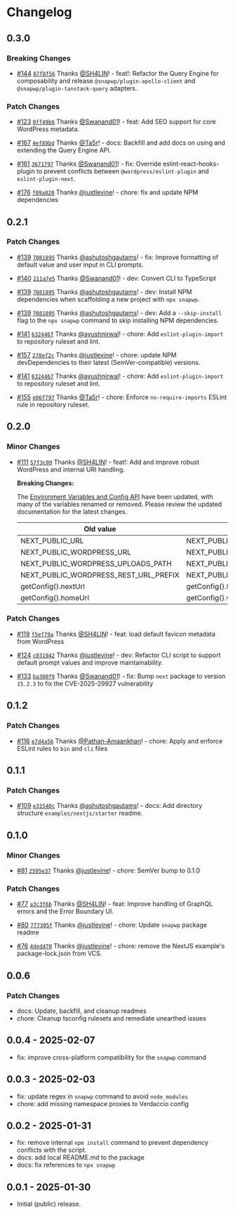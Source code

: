 # Changelog

## 0.3.0

### Breaking Changes

-   [#144](https://github.com/rtCamp/snapwp/pull/144) [`87f8f56`](https://github.com/rtCamp/snapwp/commit/87f8f5600039e7f72f0146f3dc1f0c77ead946bd) Thanks [@SH4LIN](https://github.com/SH4LIN)! - feat!: Refactor the Query Engine for composability and release `@snapwp/plugin-apollo-client` and `@snapwp/plugin-tanstack-query` adapters.

### Patch Changes

-   [#123](https://github.com/rtCamp/snapwp/pull/123) [`0ff49b6`](https://github.com/rtCamp/snapwp/commit/0ff49b60a919b005a04754d7a982973a84e902be) Thanks [@Swanand01](https://github.com/Swanand01)! - feat: Add SEO support for core WordPress metadata.

-   [#167](https://github.com/rtCamp/snapwp/pull/167) [`4ef89bd`](https://github.com/rtCamp/snapwp/commit/4ef89bdee915831dcd9fb0d40aaa2aec71dea7a0) Thanks [@Ta5r](https://github.com/Ta5r)! - docs: Backfill and add docs on using and extending the Query Engine API.

-   [#161](https://github.com/rtCamp/snapwp/pull/161) [`3671797`](https://github.com/rtCamp/snapwp/commit/36717977c11e5795a0dc519b75ebd5030a9811e1) Thanks [@Swanand01](https://github.com/Swanand01)! - fix: Override eslint-react-hooks-plugin to prevent conflicts between `@wordpress/eslint-plugin` and `eslint-plugin-next`.

-   [#176](https://github.com/rtCamp/snapwp/pull/176) [`f09a820`](https://github.com/rtCamp/snapwp/commit/f09a820bec4cd972ae9e897aa13cf25ae6c54e27) Thanks [@justlevine](https://github.com/justlevine)! - chore: fix and update NPM dependencies

## 0.2.1

### Patch Changes

-   [#139](https://github.com/rtCamp/snapwp/pull/139) [`7081895`](https://github.com/rtCamp/snapwp/commit/7081895ecee799cf02b54c23bd4a2e71ae642ec0) Thanks [@ashutoshgautams](https://github.com/ashutoshgautams)! - fix: Improve formatting of default value and user input in CLI prompts.

-   [#140](https://github.com/rtCamp/snapwp/pull/140) [`211a7e5`](https://github.com/rtCamp/snapwp/commit/211a7e53bd8f191aa3bc03fb4bc0316530b40cda) Thanks [@Swanand01](https://github.com/Swanand01)! - dev: Convert CLI to TypeScript

-   [#139](https://github.com/rtCamp/snapwp/pull/139) [`7081895`](https://github.com/rtCamp/snapwp/commit/7081895ecee799cf02b54c23bd4a2e71ae642ec0) Thanks [@ashutoshgautams](https://github.com/ashutoshgautams)! - dev: Install NPM dependencies when scaffolding a new project with `npx snapwp`.
-   [#139](https://github.com/rtCamp/snapwp/pull/139) [`7081895`](https://github.com/rtCamp/snapwp/commit/7081895ecee799cf02b54c23bd4a2e71ae642ec0) Thanks [@ashutoshgautams](https://github.com/ashutoshgautams)! - dev: Add a `--skip-install` flag to the `npx snapwp` command to skip installing NPM dependencies.

-   [#141](https://github.com/rtCamp/snapwp/pull/141) [`6324467`](https://github.com/rtCamp/snapwp/commit/6324467c240af53c5c5ffd689d39817a9c0e7a45) Thanks [@ayushnirwal](https://github.com/ayushnirwal)! - chore: Add `eslint-plugin-import` to repository ruleset and lint.

-   [#157](https://github.com/rtCamp/snapwp/pull/157) [`278ef2c`](https://github.com/rtCamp/snapwp/commit/278ef2cd96208b89689a4963e69713dcb6fa19eb) Thanks [@justlevine](https://github.com/justlevine)! - chore: update NPM devDependencies to their latest (SemVer-compatible) versions.

-   [#141](https://github.com/rtCamp/snapwp/pull/141) [`6324467`](https://github.com/rtCamp/snapwp/commit/6324467c240af53c5c5ffd689d39817a9c0e7a45) Thanks [@ayushnirwal](https://github.com/ayushnirwal)! - chore: Add `eslint-plugin-import` to repository ruleset and lint.

-   [#155](https://github.com/rtCamp/snapwp/pull/155) [`e06f797`](https://github.com/rtCamp/snapwp/commit/e06f79752d8a63d83329c1b1601a3c7aea66e698) Thanks [@Ta5r](https://github.com/Ta5r)! - chore: Enforce `no-require-imports` ESLint rule in repository ruleset.

## 0.2.0

### Minor Changes

-   [#111](https://github.com/rtCamp/snapwp/pull/111) [`57f3c09`](https://github.com/rtCamp/snapwp/commit/57f3c098ba238acb89c43ea52c588e09094ae7d5) Thanks [@SH4LIN](https://github.com/SH4LIN)! - feat!: Add and improve robust WordPress and internal URI handling.

    **Breaking Changes:**

    The [Environment Variables and Config API](../docs/config-api.md) have been updated, with many of the variables renamed or removed. Please review the updated documentation for the latest changes.

    | Old value                             | Replace with                     |
    | ------------------------------------- | -------------------------------- |
    | NEXT_PUBLIC_URL                       | NEXT_PUBLIC_FRONTEND_URL         |
    | NEXT_PUBLIC_WORDPRESS_URL             | NEXT_PUBLIC_WP_HOME_URL          |
    | NEXT_PUBLIC_WORDPRESS_UPLOADS_PATH    | NEXT_PUBLIC_WP_UPLOADS_DIRECTORY |
    | NEXT_PUBLIC_WORDPRESS_REST_URL_PREFIX | NEXT_PUBLIC_REST_URL_PREFIX      |
    | getConfig().nextUrl                   | getConfig().frontendUrl          |
    | getConfig().homeUrl                   | getConfig().wpHomeUrl            |

### Patch Changes

-   [#119](https://github.com/rtCamp/snapwp/pull/119) [`f5ef79a`](https://github.com/rtCamp/snapwp/commit/f5ef79a83f3f13fead3ee3075a32c4f7533ff525) Thanks [@SH4LIN](https://github.com/SH4LIN)! - feat: load default favicon metadata from WordPress

-   [#124](https://github.com/rtCamp/snapwp/pull/124) [`c031942`](https://github.com/rtCamp/snapwp/commit/c031942f387d7699be54f068e84dbbcac005025b) Thanks [@justlevine](https://github.com/justlevine)! - dev: Refactor CLI script to support default prompt values and improve maintainability.

-   [#133](https://github.com/rtCamp/snapwp/pull/133) [`ba300f9`](https://github.com/rtCamp/snapwp/commit/ba300f984bfbff8cd18f5517250d55d54b1562b7) Thanks [@Swanand01](https://github.com/Swanand01)! - fix: Bump `next` package to version `15.2.3` to fix the CVE-2025-29927 vulnerability

## 0.1.2

### Patch Changes

-   [#116](https://github.com/rtCamp/snapwp/pull/116) [`e7d4a56`](https://github.com/rtCamp/snapwp/commit/e7d4a56b1a6cf230bca87a25a4ac25b69180cabe) Thanks [@Pathan-Amaankhan](https://github.com/Pathan-Amaankhan)! - chore: Apply and enforce ESLint rules to `bin` and `cli` files

## 0.1.1

### Patch Changes

-   [#109](https://github.com/rtCamp/snapwp/pull/109) [`e31540c`](https://github.com/rtCamp/snapwp/commit/e31540cb97091eca81f02d824b4c58eb9fa71f5e) Thanks [@ashutoshgautams](https://github.com/ashutoshgautams)! - docs: Add directory structure `examples/nextjs/starter` readme.

## 0.1.0

### Minor Changes

-   [#81](https://github.com/rtCamp/snapwp/pull/81) [`2595e37`](https://github.com/rtCamp/snapwp/commit/2595e376efb9a24b9caa0be9146976ec1386ffc4) Thanks [@justlevine](https://github.com/justlevine)! - chore: SemVer bump to 0.1.0

### Patch Changes

-   [#77](https://github.com/rtCamp/snapwp/pull/77) [`a3c3f6b`](https://github.com/rtCamp/snapwp/commit/a3c3f6b27994b1c5fee555e23c4ea40f7b88667a) Thanks [@SH4LIN](https://github.com/SH4LIN)! - feat: Improve handling of GraphQL errors and the Error Boundary UI.

-   [#80](https://github.com/rtCamp/snapwp/pull/80) [`777305f`](https://github.com/rtCamp/snapwp/commit/777305fcfe0ac104fc0259f81a1ec93451e14b50) Thanks [@justlevine](https://github.com/justlevine)! - chore: Update `snapwp` package readme

-   [#76](https://github.com/rtCamp/snapwp/pull/76) [`4ded470`](https://github.com/rtCamp/snapwp/commit/4ded47012041099e01c8231cfa367c389de10171) Thanks [@justlevine](https://github.com/justlevine)! - chore: remove the NextJS example's package-lock.json from VCS.

## 0.0.6

### Patch Changes

-   docs: Update, backfill, and cleanup readmes
-   chore: Cleanup tsconfig rulesets and remediate unearthed issues

## 0.0.4 - 2025-02-07

-   fix: improve cross-platform compatibility for the `snapwp` command

## 0.0.3 - 2025-02-03

-   fix: update regex in `snapwp` command to avoid `node_modules`
-   chore: add missing namespace proxies to Verdaccio config

## 0.0.2 - 2025-01-31

-   fix: remove internal `npm install` command to prevent dependency conflicts with the script.
-   docs: add local README.md to the package
-   docs: fix references to `npx snapwp`

## 0.0.1 - 2025-01-30

-   Initial (public) release.
